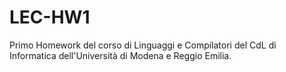 # LEC-HW1
Primo Homework del corso di Linguaggi e Compilatori del CdL di Informatica dell'Università di Modena e Reggio Emilia.
